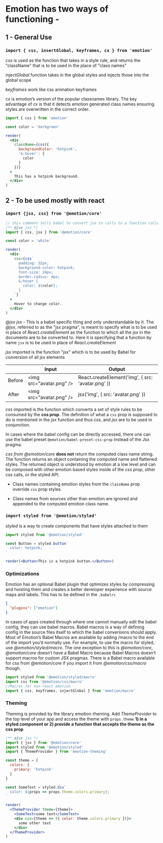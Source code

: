 # Emotion has two ways of functioning - 

## 1 - General Use

### `import { css, insertGlobal, keyframes, cx } from 'emotion'`

_css_ is used as the function that takes in a style rule, and returns the "className" that is to be used in the place of "class names"

_injectGlobal_ function takes in the global styles and injects those into the global scope

_keyframes_ work like css animation keyframes

_cx_ is emotion’s version of the popular classnames library. The key advantage of _cx_ is that it detects emotion generated class names ensuring styles are overwritten in the correct order. 

```jsx
import { css } from 'emotion'

const color = 'darkgreen'

render(
  <div
    className={css({
      backgroundColor: 'hotpink',
      '&:hover': {
        color
      }
    })}
  >
    This has a hotpink background.
  </div>
)

```

## 2 - To be used mostly with react

### `import {jsx, css} from '@emotion/core'`

```jsx
// this comment tells babel to convert jsx to calls to a function called jsx instead of React.createElement
/** @jsx jsx */
import { css, jsx } from '@emotion/core'

const color = 'white'

render(
  <div
    css={css`
      padding: 32px;
      background-color: hotpink;
      font-size: 24px;
      border-radius: 4px;
      &:hover {
        color: ${color};
      }
    `}
  >
    Hover to change color.
  </div>
)
```
_@jsx jsx_ - This is a babel specific thing and only understandable by it. The _@jsx_, referred to as the "jsx pragma", is meant to specify what is to be used in place of _React.createElement_ as the function to which all the jsx in the documents are to be converted to. Here it is specifying that a function by name `jsx` is to be used in place of _React.createElement_

_jsx_ imported is the function "jsx" which is to be used by Babel for conversion of all jsx elements

|           |             **Input**               |                 **Output**                        |
|-----------|----------------------------|---------------------------------------------------|
| Before    | \<img src="avatar.png" /\> | React.createElement('img', { src: 'avatar.png' }) |
| After     | \<img src="avatar.png" /\> | jsx('img', { src: 'avatar.png' })                 |

_css_ imported is the function which converts a set of style rules to be consumed by the **css prop**. The definition of what a `css` prop is supposed to do is mentioned in the _jsx_ function and thus _css_, and _jsx_ are to be used in conjunction.

In cases where the babel config can be directly accessed, there one can use the babel preset `@emotion/babel-preset-css-prop` instead of the Jsx pragma.

_css from @emotion/core_ **does not** return the computed class name string. The function returns an object containing the computed name and flattened styles. The returned object is understood by emotion at a low level and can be composed with other emotion based styles inside of the _css prop_, other css calls, or the styled API.

-   Class names containing emotion styles from the `className` prop
    override `css` prop styles.

-   Class names from sources other than emotion are ignored and appended to the
    computed emotion class name.

### `import styled from '@emotion/styled'`

_styled_ is a way to create components that have styles attached to them

```jsx
import styled from '@emotion/styled'

const Button = styled.button`
  color: hotpink;
`

render(<Button>This is a hotpink button.</Button>)
```

### Optimizations
Emotion has an optional Babel plugin that optimizes styles by compressing and hoisting them and creates a better developer experience with source maps and labels. This has to be defined in the `.babelrc`
```json
{
  "plugins": ["emotion"]
}
```

In cases of apps created through where one cannot manually edit the babel config, they can use babel macros. Babel macros is a way of defining config in the source files itself to which the babel conversions should apply. Most of Emotion’s Babel Macros are available by adding /macro to the end of the import you’d normally use. For example, to use the macro for styled, use _@emotion/styled/macro_. The one exception to this is _@emotion/core_, _@emotion/core_ doesn’t have a Babel Macro because Babel Macros doesn’t support macros for custom JSX pragmas. There is a Babel macro available for css from @emotion/core if you import it from _@emotion/css/macro_ though.

```javascript
import styled from '@emotion/styled/macro'
import css from '@emotion/css/macro'
//Macros for non-react emotion
import { css, keyframes, injectGlobal } from 'emotion/macro'
```

### Theming
Theming is provided by the library emotion-theming. Add _ThemeProvider_ to the top level of your app and access the theme with `props.theme` **1) in a styled component or 2) provide a function that accepts the theme as the css prop**

```jsx
/** @jsx jsx */
import { jsx } from '@emotion/core'
import styled from '@emotion/styled'
import { ThemeProvider } from 'emotion-theming'

const theme = {
  colors: {
    primary: 'hotpink'
  }
}

const SomeText = styled.div`
  color: ${props => props.theme.colors.primary};
`

render(
  <ThemeProvider theme={theme}>
    <SomeText>some text</SomeText>
    <div css={theme => ({ color: theme.colors.primary })}>
      some other text
    </div>
  </ThemeProvider>
)
```
